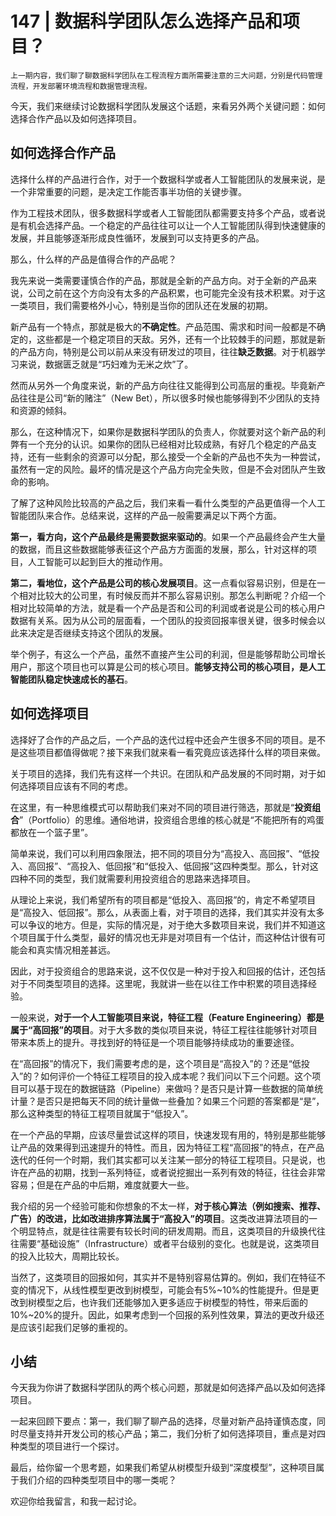 # 147 | 数据科学团队怎么选择产品和项目？

    上一期内容，我们聊了聊数据科学团队在工程流程方面所需要注意的三大问题，分别是代码管理流程，开发部署环境流程和数据管理流程。

今天，我们来继续讨论数据科学团队发展这个话题，来看另外两个关键问题：如何选择合作产品以及如何选择项目。

## 如何选择合作产品

选择什么样的产品进行合作，对于一个数据科学或者人工智能团队的发展来说，是一个非常重要的问题，是决定工作能否事半功倍的关键步骤。

作为工程技术团队，很多数据科学或者人工智能团队都需要支持多个产品，或者说是有机会选择产品。一个稳定的产品往往可以让一个人工智能团队得到快速健康的发展，并且能够逐渐形成良性循环，发展到可以支持更多的产品。

那么，什么样的产品是值得合作的产品呢？

我先来说一类需要谨慎合作的产品，那就是全新的产品方向。对于全新的产品来说，公司之前在这个方向没有太多的产品积累，也可能完全没有技术积累。对于这一类项目，我们需要格外小心，特别是当你的团队还在发展的初期。

新产品有一个特点，那就是极大的**不确定性**。产品范围、需求和时间一般都是不确定的，这些都是一个稳定项目的天敌。另外，还有一个比较棘手的问题，那就是新的产品方向，特别是公司以前从来没有研发过的项目，往往**缺乏数据**。对于机器学习来说，数据匮乏就是“巧妇难为无米之炊”了。

然而从另外一个角度来说，新的产品方向往往又能得到公司高层的重视。毕竟新产品往往是公司“新的赌注”（New Bet），所以很多时候也能够得到不少团队的支持和资源的倾斜。

那么，在这种情况下，如果你是数据科学团队的负责人，你就要对这个新产品的利弊有一个充分的认识。如果你的团队已经相对比较成熟，有好几个稳定的产品支持，还有一些剩余的资源可以分配，那么接受一个全新的产品也不失为一种尝试，虽然有一定的风险。最坏的情况是这个产品方向完全失败，但是不会对团队产生致命的影响。

了解了这种风险比较高的产品之后，我们来看一看什么类型的产品更值得一个人工智能团队来合作。总结来说，这样的产品一般需要满足以下两个方面。

**第一，看方向，这个产品最终是需要数据来驱动的**。如果一个产品最终会产生大量的数据，而且这些数据能够表征这个产品方方面面的发展，那么，针对这样的项目，人工智能可以起到巨大的推动作用。

**第二，看地位，这个产品是公司的核心发展项目**。这一点看似容易识别，但是在一个相对比较大的公司里，有时候反而并不那么容易识别。那怎么判断呢？介绍一个相对比较简单的方法，就是看一个产品是否和公司的利润或者说是公司的核心用户数据有关系。因为从公司的层面看，一个团队的投资回报率很关键，很多时候会以此来决定是否继续支持这个团队的发展。

举个例子，有这么一个产品，虽然不直接产生公司的利润，但是能够帮助公司增长用户，那这个项目也可以算是公司的核心项目。**能够支持公司的核心项目，是人工智能团队稳定快速成长的基石**。

## 如何选择项目

选择好了合作的产品之后，一个产品的迭代过程中还会产生很多不同的项目。是不是这些项目都值得做呢？接下来我们就来看一看究竟应该选择什么样的项目来做。

关于项目的选择，我们先有这样一个共识。在团队和产品发展的不同时期，对于如何选择项目应该有不同的考虑。

在这里，有一种思维模式可以帮助我们来对不同的项目进行筛选，那就是“**投资组合**”（Portfolio）的思维。通俗地讲，投资组合思维的核心就是“不能把所有的鸡蛋都放在一个篮子里”。

简单来说，我们可以利用四象限法，把不同的项目分为“高投入、高回报”、“低投入、高回报”、“高投入、低回报”和“低投入、低回报”这四种类型。那么，针对这四种不同的类型，我们就需要利用投资组合的思路来选择项目。

从理论上来说，我们希望所有的项目都是“低投入、高回报”的，肯定不希望项目是“高投入、低回报”。那么，从表面上看，对于项目的选择，我们其实并没有太多可以争议的地方。但是，实际的情况是，对于绝大多数项目来说，我们并不知道这个项目属于什么类型，最好的情况也无非是对项目有一个估计，而这种估计很有可能会和真实情况相差甚远。

因此，对于投资组合的思路来说，这不仅仅是一种对于投入和回报的估计，还包括对于不同类型项目的选择。这里呢，我就讲一些在以往工作中积累的项目选择经验。

一般来说，**对于一个人工智能项目来说，特征工程（Feature Engineering）都是属于“高回报”的项目**。对于大多数的类似项目来说，特征工程往往能够针对项目带来本质上的提升。寻找到好的特征是一个项目能够持续成功的重要途径。

在“高回报”的情况下，我们需要考虑的是，这个项目是“高投入”的？还是“低投入”的？如何评价一个特征工程项目的投入成本呢？我们问以下三个问题。这个项目可以基于现在的数据链路（Pipeline）来做吗？是否只是计算一些数据的简单统计量？是否只是把每天不同的统计量做一些叠加？如果三个问题的答案都是“是”，那么这种类型的特征工程项目就属于“低投入”。

在一个产品的早期，应该尽量尝试这样的项目，快速发现有用的，特别是那些能够让产品的效果得到迅速提升的特性。而且，因为特征工程“高回报”的特点，在产品迭代的任何一个时期，我们其实都可以关注某一部分的特征工程项目。只是说，也许在产品的初期，找到一系列特征，或者说挖掘出一系列有效的特征，往往会非常容易；但是在产品的中后期，难度就要大一些。

我介绍的另一个经验可能和你想象的不太一样，**对于核心算法（例如搜索、推荐、广告）的改进，比如改进排序算法属于“高投入”的项目**。这类改进算法项目的一个明显特点，就是往往需要有较长时间的研发周期。而且，这类项目的升级换代往往需要“基础设施”（Infrastructure）或者平台级别的变化。也就是说，这类项目的投入比较大，周期比较长。

当然了，这类项目的回报如何，其实并不是特别容易估算的。例如，我们在特征不变的情况下，从线性模型更改到树模型，可能会有5%~10%的性能提升。但是更改到树模型之后，也许我们还能够加入更多适应于树模型的特性，带来后面的10%~20%的提升。因此，如果考虑到一个回报的系列性效果，算法的更改升级还是应该引起我们足够的重视的。

## 小结

今天我为你讲了数据科学团队的两个核心问题，那就是如何选择产品以及如何选择项目。

一起来回顾下要点：第一，我们聊了聊产品的选择，尽量对新产品持谨慎态度，同时尽量支持并开发公司的核心产品；第二，我们分析了如何选择项目，重点是对四种类型的项目进行一个探讨。

最后，给你留一个思考题，如果我们希望从树模型升级到“深度模型”，这种项目属于我们介绍的四种类型项目中的哪一类呢？

欢迎你给我留言，和我一起讨论。
    